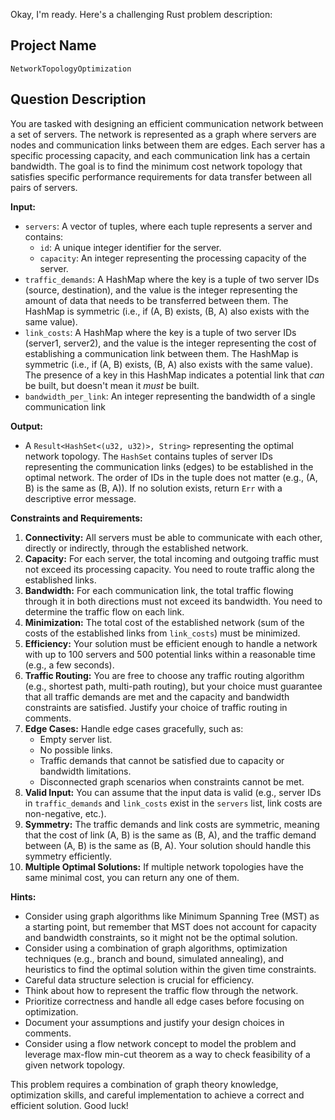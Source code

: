 Okay, I'm ready. Here's a challenging Rust problem description:

## Project Name

`NetworkTopologyOptimization`

## Question Description

You are tasked with designing an efficient communication network between a set of servers. The network is represented as a graph where servers are nodes and communication links between them are edges.  Each server has a specific processing capacity, and each communication link has a certain bandwidth.  The goal is to find the minimum cost network topology that satisfies specific performance requirements for data transfer between all pairs of servers.

**Input:**

*   `servers`: A vector of tuples, where each tuple represents a server and contains:
    *   `id`: A unique integer identifier for the server.
    *   `capacity`: An integer representing the processing capacity of the server.
*   `traffic_demands`: A HashMap where the key is a tuple of two server IDs (source, destination), and the value is the integer representing the amount of data that needs to be transferred between them. The HashMap is symmetric (i.e., if (A, B) exists, (B, A) also exists with the same value).
*   `link_costs`: A HashMap where the key is a tuple of two server IDs (server1, server2), and the value is the integer representing the cost of establishing a communication link between them. The HashMap is symmetric (i.e., if (A, B) exists, (B, A) also exists with the same value). The presence of a key in this HashMap indicates a potential link that *can* be built, but doesn't mean it *must* be built.
*   `bandwidth_per_link`: An integer representing the bandwidth of a single communication link

**Output:**

*   A `Result<HashSet<(u32, u32)>, String>` representing the optimal network topology. The `HashSet` contains tuples of server IDs representing the communication links (edges) to be established in the optimal network. The order of IDs in the tuple does not matter (e.g., (A, B) is the same as (B, A)). If no solution exists, return `Err` with a descriptive error message.

**Constraints and Requirements:**

1.  **Connectivity:** All servers must be able to communicate with each other, directly or indirectly, through the established network.
2.  **Capacity:** For each server, the total incoming and outgoing traffic must not exceed its processing capacity.  You need to route traffic along the established links.
3.  **Bandwidth:** For each communication link, the total traffic flowing through it in both directions must not exceed its bandwidth. You need to determine the traffic flow on each link.
4.  **Minimization:** The total cost of the established network (sum of the costs of the established links from `link_costs`) must be minimized.
5.  **Efficiency:**  Your solution must be efficient enough to handle a network with up to 100 servers and 500 potential links within a reasonable time (e.g., a few seconds).
6.  **Traffic Routing:**  You are free to choose any traffic routing algorithm (e.g., shortest path, multi-path routing), but your choice must guarantee that all traffic demands are met and the capacity and bandwidth constraints are satisfied.  Justify your choice of traffic routing in comments.
7.  **Edge Cases:** Handle edge cases gracefully, such as:
    *   Empty server list.
    *   No possible links.
    *   Traffic demands that cannot be satisfied due to capacity or bandwidth limitations.
    *   Disconnected graph scenarios when constraints cannot be met.
8.  **Valid Input:** You can assume that the input data is valid (e.g., server IDs in `traffic_demands` and `link_costs` exist in the `servers` list, link costs are non-negative, etc.).
9.  **Symmetry:** The traffic demands and link costs are symmetric, meaning that the cost of link (A, B) is the same as (B, A), and the traffic demand between (A, B) is the same as (B, A). Your solution should handle this symmetry efficiently.
10. **Multiple Optimal Solutions:** If multiple network topologies have the same minimal cost, you can return any one of them.

**Hints:**

*   Consider using graph algorithms like Minimum Spanning Tree (MST) as a starting point, but remember that MST does not account for capacity and bandwidth constraints, so it might not be the optimal solution.
*   Consider using a combination of graph algorithms, optimization techniques (e.g., branch and bound, simulated annealing), and heuristics to find the optimal solution within the given time constraints.
*   Careful data structure selection is crucial for efficiency.
*   Think about how to represent the traffic flow through the network.
*   Prioritize correctness and handle all edge cases before focusing on optimization.
*   Document your assumptions and justify your design choices in comments.
*   Consider using a flow network concept to model the problem and leverage max-flow min-cut theorem as a way to check feasibility of a given network topology.

This problem requires a combination of graph theory knowledge, optimization skills, and careful implementation to achieve a correct and efficient solution. Good luck!
